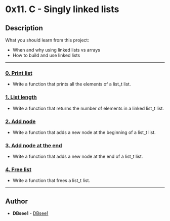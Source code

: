 # 0x11. C - Singly linked lists

## Description
What you should learn from this project:

* When and why using linked lists vs arrays
* How to build and use linked lists

---

### [0. Print list](./0-print_list.c)
* Write a function that prints all the elements of a list_t list.

### [1. List length](./1-list_len.c)
* Write a function that returns the number of elements in a linked list_t list.

### [2. Add node](./2-add_node.c)
* Write a function that adds a new node at the beginning of a list_t list.

### [3. Add node at the end](./3-add_node_end.c)
* Write a function that adds a new node at the end of a list_t list.

### [4. Free list](./4-free_list.c)
* Write a function that frees a list_t list.

---

## Author
* **DBsee1** - [DBsee1](https://github.com/DBsee1)
